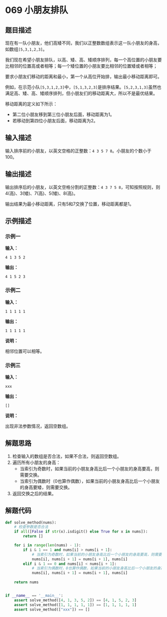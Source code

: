 # 069 小朋友排队

## 题目描述

现在有一队小朋友，他们高矮不同，我们以正整数数组表示这一队小朋友的身高，如数组`[5,3,1,2,3]`。

我们现在希望小朋友排队，以高、矮、高、矮顺序排列，每一个高位置的小朋友要比相邻的位置高或者相等；每一个矮位置的小朋友要比相邻的位置矮或者相等；

要求小朋友们移动的距离和最小，第一个从高位开始排，输出最小移动距离即可。

例如，在示范小队`[5,3,1,2,3]`中，`[5,1,3,2,3]`是排序结果。`[5,2,3,1,3]`虽然也满足高、矮、高、矮顺序排列，但小朋友们的移动距离大，所以不是最优结果。

移动距离的定义如下所示：
- 第二位小朋友移到第三位小朋友后面，移动距离为1。
- 若移动到第四位小朋友后面，移动距离为2。

## 输入描述

输入排序前的小朋友，以英文空格的正整数：`4 3 5 7 8`。小朋友的个数小于100。

## 输出描述

输出排序后的小朋友，以英文空格分割的正整数：`4 3 7 5 8`，可知按照规则，则4(高)、3(矮)、7(高)、5(矮)、8(高)。

输出结果为最小移动距离，只有5和7交换了位置，移动距离都是1。

## 示例描述

### 示例一

**输入：**
```text
4 1 3 5 2
```

**输出：**
```text
4 1 5 2 3
```

### 示例二

**输入：**
```text
1 1 1 1 1
```

**输出：**
```text
1 1 1 1 1
```

**说明：**

相邻位置可以相等。

### 示例三

**输入：**
```text
xxx
```

**输出：**
```text
[]
```

**说明：**

出现非法参数情况，返回空数组。

## 解题思路

1. 检查输入的数组是否合法，如果不合法，则返回空数组。
2. 遍历所有小朋友的身高：
    - 当索引为奇数时，如果当前的小朋友身高比后一个小朋友的身高要高，则需要交换。
    - 当索引为偶数时（0也算作偶数），如果当前的小朋友身高比后一个小朋友的身高要矮，则需要交换。
3. 返回交换之后的结果。    

## 解题代码

```python
def solve_method(nums):
    # 检查参数是否合法
    if all([False if str(x).isdigit() else True for x in nums]):
        return []

    for i in range(len(nums) - 1):
        if i & 1 == 1 and nums[i] > nums[i + 1]:
            # 当索引为奇数时，如果当前的小朋友身高比后一个小朋友的身高要高，则需要交换
            nums[i], nums[i + 1] = nums[i + 1], nums[i]
        elif i & 1 == 0 and nums[i] < nums[i + 1]:
            # 当索引为偶数时，0也算作偶数，如果当前的小朋友身高比后一个小朋友的身高要矮，则需要交换
            nums[i], nums[i + 1] = nums[i + 1], nums[i]
            
    return nums


if __name__ == '__main__':
    assert solve_method([4, 1, 3, 5, 2]) == [4, 1, 5, 2, 3]
    assert solve_method([1, 1, 1, 1, 1]) == [1, 1, 1, 1, 1]
    assert solve_method(["xxx"]) == []
```

